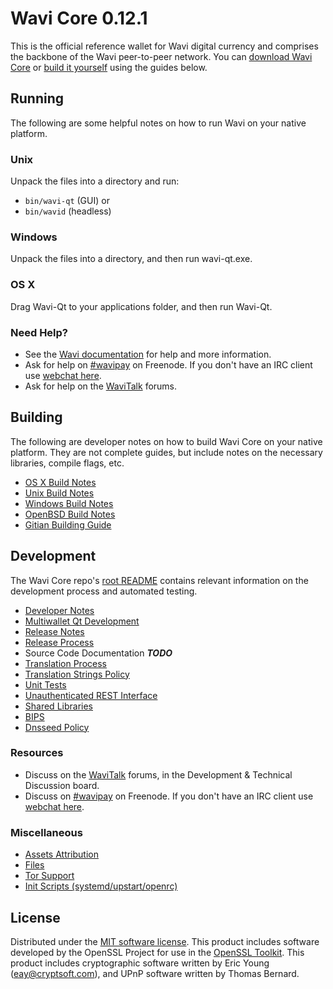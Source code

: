 Wavi Core 0.12.1
=====================

This is the official reference wallet for Wavi digital currency and comprises the backbone of the Wavi peer-to-peer network. You can [download Wavi Core](https://www.wavi.org/downloads/) or [build it yourself](#building) using the guides below.

Running
---------------------
The following are some helpful notes on how to run Wavi on your native platform.

### Unix

Unpack the files into a directory and run:

- `bin/wavi-qt` (GUI) or
- `bin/wavid` (headless)

### Windows

Unpack the files into a directory, and then run wavi-qt.exe.

### OS X

Drag Wavi-Qt to your applications folder, and then run Wavi-Qt.

### Need Help?

* See the [Wavi documentation](https://wavipay.atlassian.net/wiki/display/DOC)
for help and more information.
* Ask for help on [#wavipay](http://webchat.freenode.net?channels=wavipay) on Freenode. If you don't have an IRC client use [webchat here](http://webchat.freenode.net?channels=wavipay).
* Ask for help on the [WaviTalk](https://wavitalk.org/) forums.

Building
---------------------
The following are developer notes on how to build Wavi Core on your native platform. They are not complete guides, but include notes on the necessary libraries, compile flags, etc.

- [OS X Build Notes](build-osx.md)
- [Unix Build Notes](build-unix.md)
- [Windows Build Notes](build-windows.md)
- [OpenBSD Build Notes](build-openbsd.md)
- [Gitian Building Guide](gitian-building.md)

Development
---------------------
The Wavi Core repo's [root README](/README.md) contains relevant information on the development process and automated testing.

- [Developer Notes](developer-notes.md)
- [Multiwallet Qt Development](multiwallet-qt.md)
- [Release Notes](release-notes.md)
- [Release Process](release-process.md)
- Source Code Documentation ***TODO***
- [Translation Process](translation_process.md)
- [Translation Strings Policy](translation_strings_policy.md)
- [Unit Tests](unit-tests.md)
- [Unauthenticated REST Interface](REST-interface.md)
- [Shared Libraries](shared-libraries.md)
- [BIPS](bips.md)
- [Dnsseed Policy](dnsseed-policy.md)

### Resources
* Discuss on the [WaviTalk](https://wavitalk.org/) forums, in the Development & Technical Discussion board.
* Discuss on [#wavipay](http://webchat.freenode.net/?channels=wavipay) on Freenode. If you don't have an IRC client use [webchat here](http://webchat.freenode.net/?channels=wavipay).

### Miscellaneous
- [Assets Attribution](assets-attribution.md)
- [Files](files.md)
- [Tor Support](tor.md)
- [Init Scripts (systemd/upstart/openrc)](init.md)

License
---------------------
Distributed under the [MIT software license](http://www.opensource.org/licenses/mit-license.php).
This product includes software developed by the OpenSSL Project for use in the [OpenSSL Toolkit](https://www.openssl.org/). This product includes
cryptographic software written by Eric Young ([eay@cryptsoft.com](mailto:eay@cryptsoft.com)), and UPnP software written by Thomas Bernard.
